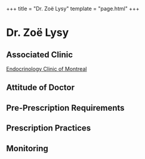 +++
title = "Dr. Zoë Lysy"
template = "page.html"
+++

# Dr. Zoë Lysy
## Associated Clinic
[Endocrinology Clinic of Montreal](@/clinics/endocrinologie.md)
## Attitude of Doctor
## Pre-Prescription Requirements
## Prescription Practices
## Monitoring
